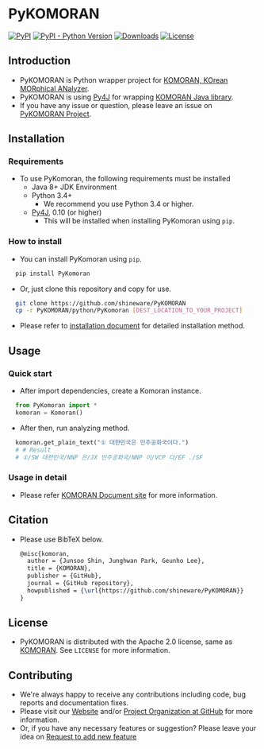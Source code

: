 # PyKOMORAN

[![PyPI](https://img.shields.io/pypi/v/PyKomoran.svg)](https://pypi.org/project/PyKomoran)
[![PyPI - Python Version](https://img.shields.io/pypi/pyversions/PyKomoran.svg)](https://pypi.org/project/PyKomoran)
[![Downloads](https://img.shields.io/pypi/dm/PyKomoran.svg)](https://pypi.org/project/PyKomoran)
[![License](https://img.shields.io/github/license/shineware/PyKOMORAN.svg)](https://www.apache.org/licenses/LICENSE-2.0)

## Introduction

* PyKOMORAN is Python wrapper project for [KOMORAN, KOrean MORphical ANalyzer](https://github.com/shin285/KOMORAN).
* PyKOMORAN is using [Py4J](https://github.com/bartdag/py4j) for wrapping [KOMORAN Java library](https://github.com/shin285/KOMORAN).
* If you have any issue or question, please leave an issue on [PyKOMORAN Project](https://github.com/shineware/PyKOMORAN/issues).

## Installation

### Requirements

* To use PyKomoran, the following requirements must be installed
  * Java 8+ JDK Environment
  * Python 3.4+
    * We recommend you use Python 3.4 or higher.
  * [Py4J](https://www.py4j.org/install.html), 0.10 (or higher)
    * This will be installed when installing PyKomoran using `pip`.

### How to install

* You can install PyKomoran using `pip`.

```bash
  pip install PyKomoran
```

* Or, just clone this repository and copy for use.

```bash
  git clone https://github.com/shineware/PyKOMORAN
  cp -r PyKOMORAN/python/PyKomoran [DEST_LOCATION_TO_YOUR_PROJECT]
```

* Please refer to [installation document](https://pydocs.komoran.kr/firststep/installation.html?utm_source=PyPI&utm_medium=Referral&utm_campaign=PyKomoran) for detailed installation method.

## Usage

### Quick start

* After import dependencies, create a Komoran instance.

```python
  from PyKomoran import *
  komoran = Komoran()
```

* After then, run analyzing method.

```python
  komoran.get_plain_text("① 대한민국은 민주공화국이다.")
  # # Result
  # ①/SW 대한민국/NNP 은/JX 민주공화국/NNP 이/VCP 다/EF ./SF
```

### Usage in detail

* Please refer [KOMORAN Document site](https://pydocs.komoran.kr/firststep/tutorial.html?utm_source=PyPI&utm_medium=Referral&utm_campaign=PyKomoran) for more information.

## Citation

* Please use BibTeX below.

  ```tex
  @misc{komoran,
    author = {Junsoo Shin, Junghwan Park, Geunho Lee},
    title = {KOMORAN},
    publisher = {GitHub},
    journal = {GitHub repository},
    howpublished = {\url{https://github.com/shineware/PyKOMORAN}}
  }
  ```

## License

* PyKOMORAN is distributed with the Apache 2.0 license, same as [KOMORAN](https://github.com/shin285/KOMORAN). See `LICENSE` for more information.

## Contributing

* We're always happy to receive any contributions including code, bug reports and documentation fixes.
* Please visit our [Website](https://www.shineware.co.kr/products/komoran/#demo?utm_source=PyPI&utm_medium=Referral&utm_campaign=PyKomoran) and/or [Project Organization at GitHub](https://github.com/komoran) for more information.
* Or, if you have any necessary features or suggestion? Please leave your idea on [Request to add new feature](https://github.com/shineware/PyKOMORAN/issues/new?template=FEATURE_REQUEST.md)
